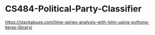 # CS484-Political-Party-Classifier

https://stackabuse.com/time-series-analysis-with-lstm-using-pythons-keras-library/
